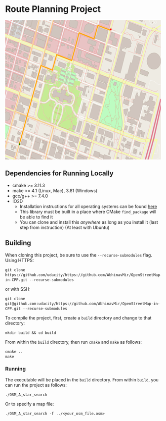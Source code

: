 # Route Planning Project
<img src="map.png" width="600" height="450" />

## Dependencies for Running Locally
* cmake >= 3.11.3
* make >= 4.1 (Linux, Mac), 3.81 (Windows)
* gcc/g++ >= 7.4.0
* IO2D
  * Installation instructions for all operating systems can be found [here](https://github.com/cpp-io2d/P0267_RefImpl/blob/master/BUILDING.md)
  * This library must be built in a place where CMake `find_package` will be able to find it
  * You can clone and install this _anywhere_ as long as you install it (last step from instruction) (At least with Ubuntu)


## Building
When cloning this project, be sure to use the `--recurse-submodules` flag. Using HTTPS:
```
git clone https://github.com/udacity/https://github.com/AbhinavMir/OpenStreetMap-in-CPP.git --recurse-submodules
```
or with SSH:
```
git clone git@github.com:udacity/https://github.com/AbhinavMir/OpenStreetMap-in-CPP.git --recurse-submodules
```
To compile the project, first, create a `build` directory and change to that directory:
```
mkdir build && cd build
```
From within the `build` directory, then run `cmake` and `make` as follows:
```
cmake ..
make
```
### Running
The executable will be placed in the `build` directory. From within `build`, you can run the project as follows:
```
./OSM_A_star_search
```
Or to specify a map file:
```
./OSM_A_star_search -f ../<your_osm_file.osm>
```

